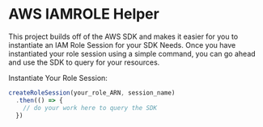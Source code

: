 # AWS IAMROLE Helper
This project builds off of the AWS SDK and makes it easier for you to instantiate an IAM Role Session for your SDK Needs. Once you have instantiated your role session using a simple command, you can go ahead and use the SDK to query for your resources.

Instantiate Your Role Session:
```javascript
createRoleSession(your_role_ARN, session_name)
  .then(() => {
    // do your work here to query the SDK
  })
```